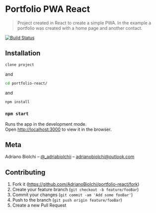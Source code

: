 
# Portfolio PWA React
> Project created in React to create a simple PWA. In the example a portfolio was created with a home page and another contact.

[![Build Status][travis-image]][travis-url]


## Installation
```sh
clone project
```
and
```sh
cd portfolio-react/
```
and
```sh
npm install
```
### `npm start`

Runs the app in the development mode.<br>
Open [http://localhost:3000](http://localhost:3000) to view it in the browser.

## Meta

Adriano Biolchi – [@_adriabiolchii](https://twitter.com/_adribiolchii) – adrianobiolchi@outlook.com

## Contributing

1. Fork it (<https://github.com/AdrianoBiolchi/portfolio-react/fork>)
2. Create your feature branch (`git checkout -b feature/fooBar`)
3. Commit your changes (`git commit -am 'Add some fooBar'`)
4. Push to the branch (`git push origin feature/fooBar`)
5. Create a new Pull Request

<!-- Markdown link & img dfn's -->
[travis-image]: https://img.shields.io/travis/dbader/node-datadog-metrics/master.svg?style=flat-square
[travis-url]: https://travis-ci.org/dbader/node-datadog-metrics
